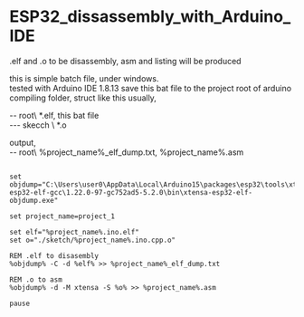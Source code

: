 # ESP32_dissassembly_with_Arduino_IDE
.elf and .o to be disassembly, asm and listing will be produced


this is simple batch file, under windows.  
tested with Arduino IDE 1.8.13
save this bat file to the project root of arduino compiling folder, struct like this usually,  

-- root\ *.elf, this bat file  
   --- skecch \ *.o  

output,  
-- root\ %project_name%_elf_dump.txt, %project_name%.asm  

```

set objdump="C:\Users\user0\AppData\Local\Arduino15\packages\esp32\tools\xtensa-esp32-elf-gcc\1.22.0-97-gc752ad5-5.2.0\bin\xtensa-esp32-elf-objdump.exe"

set project_name=project_1

set elf="%project_name%.ino.elf"
set o="./sketch/%project_name%.ino.cpp.o"

REM .elf to disasembly
%objdump% -C -d %elf% >> %project_name%_elf_dump.txt

REM .o to asm
%objdump% -d -M xtensa -S %o% >> %project_name%.asm

pause

```
